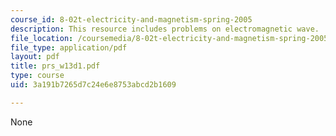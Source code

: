 ```yaml
---
course_id: 8-02t-electricity-and-magnetism-spring-2005
description: This resource includes problems on electromagnetic wave.
file_location: /coursemedia/8-02t-electricity-and-magnetism-spring-2005/3a191b7265d7c24e6e8753abcd2b1609_prs_w13d1.pdf
file_type: application/pdf
layout: pdf
title: prs_w13d1.pdf
type: course
uid: 3a191b7265d7c24e6e8753abcd2b1609

---
```

None